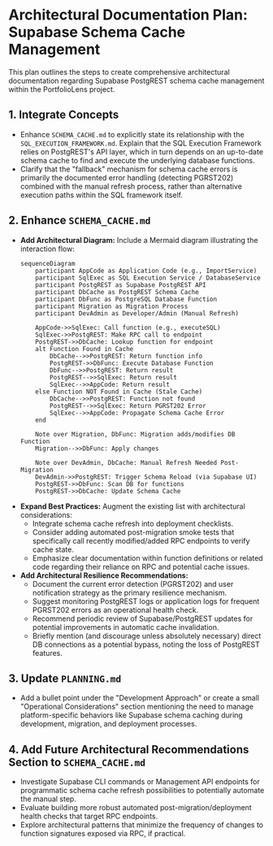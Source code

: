# Architectural Documentation Plan: Supabase Schema Cache Management

This plan outlines the steps to create comprehensive architectural documentation regarding Supabase PostgREST schema cache management within the PortfolioLens project.

## 1. Integrate Concepts

*   Enhance `SCHEMA_CACHE.md` to explicitly state its relationship with the `SQL_EXECUTION_FRAMEWORK.md`. Explain that the SQL Execution Framework relies on PostgREST's API layer, which in turn depends on an up-to-date schema cache to find and execute the underlying database functions.
*   Clarify that the "fallback" mechanism for schema cache errors is primarily the documented error handling (detecting PGRST202) combined with the manual refresh process, rather than alternative execution paths within the SQL framework itself.

## 2. Enhance `SCHEMA_CACHE.md`

*   **Add Architectural Diagram:** Include a Mermaid diagram illustrating the interaction flow:
    ```mermaid
    sequenceDiagram
        participant AppCode as Application Code (e.g., ImportService)
        participant SqlExec as SQL Execution Service / DatabaseService
        participant PostgREST as Supabase PostgREST API
        participant DbCache as PostgREST Schema Cache
        participant DbFunc as PostgreSQL Database Function
        participant Migration as Migration Process
        participant DevAdmin as Developer/Admin (Manual Refresh)

        AppCode->>SqlExec: Call function (e.g., executeSQL)
        SqlExec->>PostgREST: Make RPC call to endpoint
        PostgREST->>DbCache: Lookup function for endpoint
        alt Function Found in Cache
            DbCache-->>PostgREST: Return function info
            PostgREST->>DbFunc: Execute Database Function
            DbFunc-->>PostgREST: Return result
            PostgREST-->>SqlExec: Return result
            SqlExec-->>AppCode: Return result
        else Function NOT Found in Cache (Stale Cache)
            DbCache-->>PostgREST: Function not found
            PostgREST-->>SqlExec: Return PGRST202 Error
            SqlExec-->>AppCode: Propagate Schema Cache Error
        end

        Note over Migration, DbFunc: Migration adds/modifies DB Function
        Migration-->>DbFunc: Apply changes

        Note over DevAdmin, DbCache: Manual Refresh Needed Post-Migration
        DevAdmin->>PostgREST: Trigger Schema Reload (via Supabase UI)
        PostgREST->>DbFunc: Scan DB for functions
        PostgREST->>DbCache: Update Schema Cache
    ```
*   **Expand Best Practices:** Augment the existing list with architectural considerations:
    *   Integrate schema cache refresh into deployment checklists.
    *   Consider adding automated post-migration smoke tests that specifically call recently modified/added RPC endpoints to verify cache state.
    *   Emphasize clear documentation within function definitions or related code regarding their reliance on RPC and potential cache issues.
*   **Add Architectural Resilience Recommendations:**
    *   Document the current error detection (PGRST202) and user notification strategy as the primary resilience mechanism.
    *   Suggest monitoring PostgREST logs or application logs for frequent PGRST202 errors as an operational health check.
    *   Recommend periodic review of Supabase/PostgREST updates for potential improvements in automatic cache invalidation.
    *   Briefly mention (and discourage unless absolutely necessary) direct DB connections as a potential bypass, noting the loss of PostgREST features.

## 3. Update `PLANNING.md`

*   Add a bullet point under the "Development Approach" or create a small "Operational Considerations" section mentioning the need to manage platform-specific behaviors like Supabase schema caching during development, migration, and deployment processes.

## 4. Add Future Architectural Recommendations Section to `SCHEMA_CACHE.md`

*   Investigate Supabase CLI commands or Management API endpoints for programmatic schema cache refresh possibilities to potentially automate the manual step.
*   Evaluate building more robust automated post-migration/deployment health checks that target RPC endpoints.
*   Explore architectural patterns that minimize the frequency of changes to function signatures exposed via RPC, if practical.